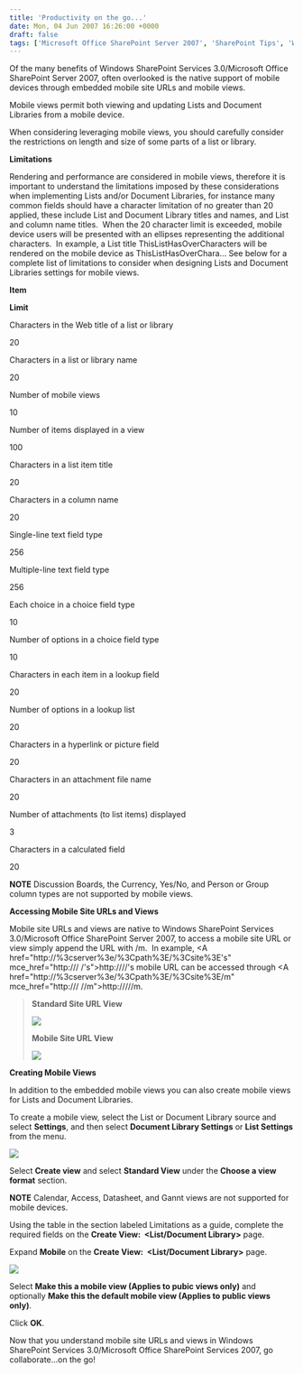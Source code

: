 ```yaml
---
title: 'Productivity on the go...'
date: Mon, 04 Jun 2007 16:26:00 +0000
draft: false
tags: ['Microsoft Office SharePoint Server 2007', 'SharePoint Tips', 'Windows SharePoint Services 3.0']
---
```


Of the many benefits of Windows SharePoint Services 3.0/Microsoft Office SharePoint Server 2007, often overlooked is the native support of mobile devices through embedded mobile site URLs and mobile views.

Mobile views permit both viewing and updating Lists and Document Libraries from a mobile device. 

When considering leveraging mobile views, you should carefully consider the restrictions on length and size of some parts of a list or library. 

**Limitations**

Rendering and performance are considered in mobile views, therefore it is important to understand the limitations imposed by these considerations when implementing Lists and/or Document Libraries, for instance many common fields should have a character limitation of no greater than 20 applied, these include List and Document Library titles and names, and List and column name titles.  When the 20 character limit is exceeded, mobile device users will be presented with an ellipses representing the additional characters.  In example, a List title ThisListHasOverCharacters will be rendered on the mobile device as ThisListHasOverChara... See below for a complete list of limitations to consider when designing Lists and Document Libraries settings for mobile views.

  

**Item**

**Limit**

Characters in the Web title of a list or library

20

Characters in a list or library name

20

Number of mobile views

10

Number of items displayed in a view

100

Characters in a list item title

20

Characters in a column name

20

Single-line text field type

256

Multiple-line text field type

256

Each choice in a choice field type

10

Number of options in a choice field type

10

Characters in each item in a lookup field

20

Number of options in a lookup list

20

Characters in a hyperlink or picture field

20

Characters in an attachment file name

20

Number of attachments (to list items) displayed

3

Characters in a calculated field

20

**NOTE** Discussion Boards, the Currency, Yes/No, and Person or Group column types are not supported by mobile views.

**Accessing Mobile Site URLs and Views**

Mobile site URLs and views are native to Windows SharePoint Services 3.0/Microsoft Office SharePoint Server 2007, to access a mobile site URL or view simply append the URL with /m.  In example, <A href="http://%3cserver%3e/%3Cpath%3E/%3Csite%3E's" mce\_href="http:/// /'s">http://<server>/<path>/<site>'s mobile URL can be accessed through <A href="http://%3cserver%3e/%3Cpath%3E/%3Csite%3E/m" mce\_href="http:/// //m">http://<server>/<path>/<site>/m.

> **Standard Site URL View**
> 
> [![](https://msdnshared.blob.core.windows.net/media/TNBlogsFS/BlogFileStorage/blogs_technet/wbaer/WindowsLiveWriter/MobileSiteUrlsandViews_A599/image%7B0%7D_thumb%5B11%5D.png)](https://msdnshared.blob.core.windows.net/media/TNBlogsFS/BlogFileStorage/blogs_technet/wbaer/WindowsLiveWriter/MobileSiteUrlsandViews_A599/image%7B0%7D%5B21%5D.png)
> 
> **Mobile Site URL View**
> 
> [![](https://msdnshared.blob.core.windows.net/media/TNBlogsFS/BlogFileStorage/blogs_technet/wbaer/WindowsLiveWriter/MobileSiteUrlsandViews_A599/image%7B0%7D_thumb%5B12%5D.png)](https://msdnshared.blob.core.windows.net/media/TNBlogsFS/BlogFileStorage/blogs_technet/wbaer/WindowsLiveWriter/MobileSiteUrlsandViews_A599/image%7B0%7D%5B22%5D.png)

**Creating Mobile Views**

In addition to the embedded mobile views you can also create mobile views for Lists and Document Libraries.

To create a mobile view, select the List or Document Library source and select **Settings**, and then select **Document Library Settings** or **List Settings** from the menu.

[![](https://msdnshared.blob.core.windows.net/media/TNBlogsFS/BlogFileStorage/blogs_technet/wbaer/WindowsLiveWriter/MobileSiteUrlsandViews_A599/image%7B0%7D_thumb%5B13%5D.png)](https://msdnshared.blob.core.windows.net/media/TNBlogsFS/BlogFileStorage/blogs_technet/wbaer/WindowsLiveWriter/MobileSiteUrlsandViews_A599/image%7B0%7D%5B23%5D.png)

Select **Create view** and select **Standard View** under the **Choose a view format** section.

**NOTE** Calendar, Access, Datasheet, and Gannt views are not supported for mobile devices.

Using the table in the section labeled Limitations as a guide, complete the required fields on the **Create View:  <List/Document Library>** page.

Expand **Mobile** on the **Create View:  <List/Document Library>** page.

[![](https://msdnshared.blob.core.windows.net/media/TNBlogsFS/BlogFileStorage/blogs_technet/wbaer/WindowsLiveWriter/MobileSiteUrlsandViews_A599/image%7B0%7D_thumb%5B14%5D.png)](https://msdnshared.blob.core.windows.net/media/TNBlogsFS/BlogFileStorage/blogs_technet/wbaer/WindowsLiveWriter/MobileSiteUrlsandViews_A599/image%7B0%7D%5B24%5D.png)

Select **Make this a mobile view (Applies to pubic views only)** and optionally **Make this the default mobile view (Applies to public views only)**.

Click **OK**.

Now that you understand mobile site URLs and views in Windows SharePoint Services 3.0/Microsoft Office SharePoint Services 2007, go collaborate...on the go!